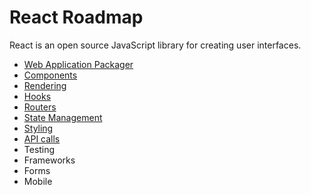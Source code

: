 # React Roadmap

React is an open source JavaScript library for creating user interfaces.

- [Web Application Packager](/documents/framework-docs/react-docs/cli-tools.md)
- [Components](/documents/framework-docs/react-docs/components.md)
- [Rendering](/documents/framework-docs/react-docs/rendering.md)
- [Hooks](/documents/framework-docs/react-docs/hooks.md)
- [Routers](/documents/framework-docs/react-docs/routers.md)
- [State Management](/documents/framework-docs/react-docs/state-management.md)
- [Styling](/documents/framework-docs/react-docs/styling.md)
- [API calls](/documents/framework-docs/react-docs/api-calls.md)
- Testing
- Frameworks
- Forms
- Mobile
